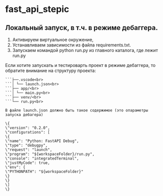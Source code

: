 # fast_api_stepic

## Локальный запуск, в т.ч. в режиме дебаггера.

1. Активируем виртуальное окружение,
2. Устанавливаем зависимости из файла requirements.txt.
3. Запускаем командой python run.py из главного каталога, где лежит run.py

Если хотите запускать и тестироварть проект в режиме дебаггера, то обратите внимание на структуру проекта:

````project_name/<br>
```├──.vscode<br>
```│ └── launch.json<br>
```├── app/<br>
```│ └── main.py<br>
```├── venv/<br>
```└── run.py<br>

В файле launch.json должно быть такое содержимое (это опараметры запуска дебагера)

\{
\"version": "0.2.0",
\"configurations": [
\{
\"name": "Python: FastAPI Debug",
\"type": "debugpy",
\"request": "launch",
\"program": "${workspaceFolder}/run.py",
\"console": "integratedTerminal",
\"justMyCode": true,
\"env": {
\"PYTHONPATH": "${workspaceFolder}"
\}
\}
\]
\}
````
